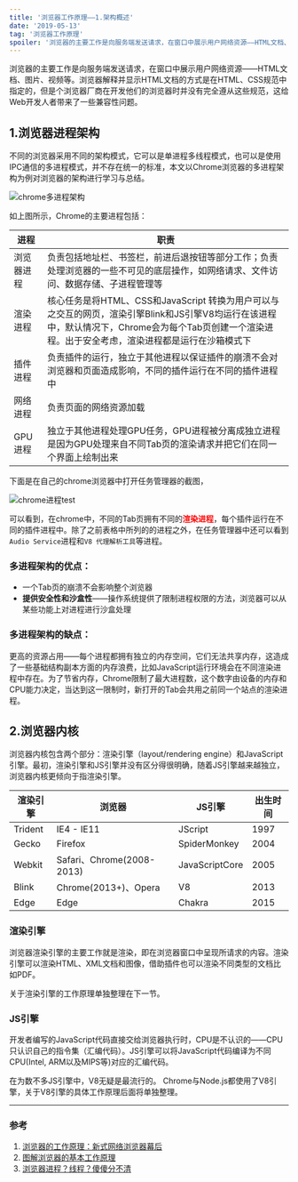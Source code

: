 ```yaml
---
title: '浏览器工作原理——1.架构概述'
date: '2019-05-13'
tag: '浏览器工作原理'
spoiler: '浏览器的主要工作是向服务端发送请求，在窗口中展示用户网络资源——HTML文档、图片、视频等。浏览器解释并显示HTML文档的方式是在HTML、CSS规范中指定的，但是个浏览器厂商在开发他们的浏览器时并没有完全遵从这些规范，这给Web开发人者带来了一些兼容性问题。'
---
```


浏览器的主要工作是向服务端发送请求，在窗口中展示用户网络资源——HTML文档、图片、视频等。浏览器解释并显示HTML文档的方式是在HTML、CSS规范中指定的，但是个浏览器厂商在开发他们的浏览器时并没有完全遵从这些规范，这给Web开发人者带来了一些兼容性问题。

## 1.浏览器进程架构
不同的浏览器采用不同的架构模式，它可以是单进程多线程模式，也可以是使用IPC通信的多进程模式，并不存在统一的标准，本文以Chrome浏览器的多进程架构为例对浏览器的架构进行学习与总结。

![chrome多进程架构](https://pic.downk.cc/item/5e62a99298271cb2b8672033.png)

如上图所示，Chrome的主要进程包括：

|进程|职责|
|---|---|
|浏览器进程|负责包括地址栏、书签栏，前进后退按钮等部分工作；负责处理浏览器的一些不可见的底层操作，如网络请求、文件访问、数据存储、子进程管理等|
|渲染进程|核心任务是将HTML、CSS和JavaScript 转换为用户可以与之交互的网页，渲染引擎Blink和JS引擎V8均运行在该进程中，默认情况下，Chrome会为每个Tab页创建一个渲染进程。出于安全考虑，渲染进程都是运行在沙箱模式下|
|插件进程|负责插件的运行，独立于其他进程以保证插件的崩溃不会对浏览器和页面造成影响，不同的插件运行在不同的插件进程中|
|网络进程|负责页面的网络资源加载|
|GPU进程|独立于其他进程处理GPU任务，GPU进程被分离成独立进程是因为GPU处理来自不同Tab页的渲染请求并把它们在同一个界面上绘制出来|

下面是在自己的chrome浏览器中打开任务管理器的截图，

![chrome进程test](https://pic.downk.cc/item/5e63c00e98271cb2b8fcf870.jpg)

可以看到，在chrome中，不同的Tab页拥有不同的<font color="red">**渲染进程**</font>，每个插件运行在不同的插件进程中。除了之前表格中所列的的进程之外，在任务管理器中还可以看到`Audio Service`进程和`V8 代理解析工具`等进程。

### 多进程架构的优点：
- 一个Tab页的崩溃不会影响整个浏览器
- **提供安全性和沙盒性**——操作系统提供了限制进程权限的方法，浏览器可以从某些功能上对进程进行沙盒处理

### 多进程架构的缺点：
更高的资源占用——每个进程都拥有独立的内存空间，它们无法共享内存，这造成了一些基础结构副本方面的内存浪费，比如JavaScript运行环境会在不同渲染进程中存在。为了节省内存，Chrome限制了最大进程数，这个数字由设备的内存和CPU能力决定，当达到这一限制时，新打开的Tab会共用之前同一个站点的渲染进程。

## 2.浏览器内核
浏览器内核包含两个部分：渲染引擎（layout/rendering engine）和JavaScript引擎。最初，渲染引擎和JS引擎并没有区分得很明确，随着JS引擎越来越独立，浏览器内核更倾向于指渲染引擎。

|渲染引擎|浏览器|JS引擎|出生时间|
|----|----|----|----|
|Trident|IE4 - IE11|JScript|1997|
|Gecko|Firefox|SpiderMonkey|2004|
|Webkit|Safari、Chrome(2008-2013)|JavaScriptCore|2005|
|Blink|Chrome(2013+)、Opera|V8|2013|
|Edge|Edge|Chakra|2015|

### 渲染引擎
浏览器渲染引擎的主要工作就是渲染，即在浏览器窗口中呈现所请求的内容。渲染引擎可以渲染HTML、XML文档和图像，借助插件也可以渲染不同类型的文档比如PDF。

关于渲染引擎的工作原理单独整理在下一节。

### JS引擎
开发者编写的JavaScript代码直接交给浏览器执行时，CPU是不认识的——CPU只认识自己的指令集（汇编代码）。JS引擎可以将JavaScript代码编译为不同CPU(Intel, ARM以及MIPS等)对应的汇编代码。

在为数不多JS引擎中，V8无疑是最流行的。
Chrome与Node.js都使用了V8引擎，关于V8引擎的具体工作原理后面将单独整理。

___
### 参考
1. [浏览器的工作原理：新式网络浏览器幕后](https://www.html5rocks.com/zh/tutorials/internals/howbrowserswork/)
2. [图解浏览器的基本工作原理](https://zhuanlan.zhihu.com/p/47407398)
3. [浏览器进程？线程？傻傻分不清](https://imweb.io/topic/58e3bfa845e5c13468f567d5)